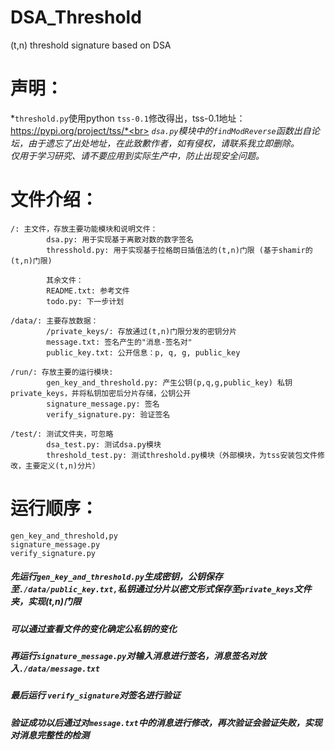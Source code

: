 # DSA_Threshold
(t,n) threshold signature based on DSA

# 声明：
*`threshold.py`使用python `tss-0.1`修改得出，tss-0.1地址：https://pypi.org/project/tss/*<br>
*`dsa.py`模块中的`findModReverse`函数出自论坛，由于遗忘了出处地址，在此致歉作者，如有侵权，请联系我立即删除。*<br>
*仅用于学习研究、请不要应用到实际生产中，防止出现安全问题。*<br>

# 文件介绍：
    /: 主文件，存放主要功能模块和说明文件：
            dsa.py: 用于实现基于离散对数的数字签名
            thresshold.py: 用于实现基于拉格朗日插值法的(t,n)门限 (基于shamir的(t,n)门限)

            其余文件：
            README.txt: 参考文件
            todo.py: 下一步计划

    /data/: 主要存放数据：
            /private_keys/: 存放通过(t,n)门限分发的密钥分片
            message.txt: 签名产生的"消息-签名对"
            public_key.txt: 公开信息：p, q, g, public_key

    /run/: 存放主要的运行模块:
            gen_key_and_threshold.py: 产生公钥(p,q,g,public_key) 私钥private_keys，并将私钥加密后分片存储，公钥公开
            signature_message.py: 签名
            verify_signature.py: 验证签名

    /test/: 测试文件夹，可忽略
            dsa_test.py: 测试dsa.py模块
            threshold_test.py: 测试threshold.py模块（外部模块，为tss安装包文件修改，主要定义(t,n)分片）


# 运行顺序：
    gen_key_and_threshold,py
    signature_message.py
    verify_signature.py

##### 先运行`gen_key_and_threshold.py`生成密钥，公钥保存至`./data/public_key.txt,`私钥通过分片以密文形式保存至`private_keys`文件夹，实现(t,n)门限
##### 可以通过查看文件的变化确定公私钥的变化
##### 再运行`signature_message.py`对输入消息进行签名，消息签名对放入`./data/message.txt`
##### 最后运行 `verify_signature`对签名进行验证
##### 验证成功以后通过对`message.txt`中的消息进行修改，再次验证会验证失败，实现对消息完整性的检测
